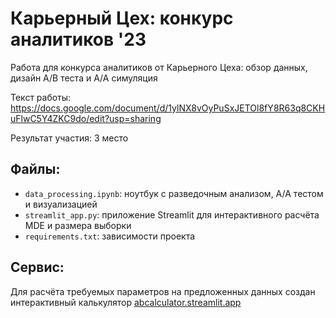 # Карьерный Цех: конкурс аналитиков '23

Работа для конкурса аналитиков от Карьерного Цеха: обзор данных, дизайн A/B теста и A/A симуляция

Текст работы: https://docs.google.com/document/d/1ylNX8vOyPuSxJETOl8fY8R63q8CKHuFlwC5Y4ZKC9do/edit?usp=sharing

Результат участия: 3 место

## Файлы:
* `data_processing.ipynb`: ноутбук с разведочным анализом, A/A тестом и визуализацией
* `streamlit_app.py`: приложение Streamlit для интерактивного расчёта MDE и размера выборки
* `requirements.txt`: зависимости проекта

## Сервис:
Для расчёта требуемых параметров на предложенных данных создан интерактивный калькулятор [abcalculator.streamlit.app](https://abcalculator.streamlit.app/)
